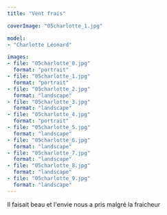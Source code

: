 ```yaml
---
title: "Vent frais"

coverImage: "05charlotte_1.jpg"

model: 
- "Charlotte Léonard"

images:
- file: "05charlotte_0.jpg"
  format: "portrait"
- file: "05charlotte_1.jpg"
  format: "portrait"
- file: "05charlotte_2.jpg"
  format: "landscape"
- file: "05charlotte_3.jpg"
  format: "landscape"
- file: "05charlotte_4.jpg"
  format: "portrait"
- file: "05charlotte_5.jpg"
  format: "landscape"
- file: "05charlotte_6.jpg"
  format: "landscape"
- file: "05charlotte_7.jpg"
  format: "landscape"
- file: "05charlotte_8.jpg"
  format: "landscape"
- file: "05charlotte_9.jpg"
  format: "landscape"
---
```


Il faisait beau et l'envie nous a pris malgré la fraicheur